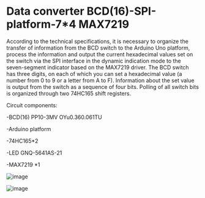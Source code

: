 Data converter BCD(16)-SPI-platform-7*4 MAX7219
=

According to the technical specifications, it is necessary to organize the transfer of information from the BCD switch to the Arduino Uno platform, process the information and output the current hexadecimal values ​​​​set on the switch via the SPI interface in the dynamic indication mode to the seven-segment indicator based on the MAX7219 driver.
The BCD switch has three digits, on each of which you can set a hexadecimal value (a number from 0 to 9 or a letter from A to F). Information about the set value is output from the switch as a sequence of four bits. Polling of all switch bits is organized through two 74HC165 shift registers.

Circuit components:

-BCD(16) PP10-3MV OYu0.360.061TU

-Arduino platform

-74HC165*2

-LED GNQ-5641AS-21

-MAX7219 *1

![image](https://github.com/user-attachments/assets/e26984e9-9e12-42bd-b9aa-45e0e3b0550a)


![image](https://github.com/user-attachments/assets/f9ffaeb7-dfde-429e-b8ba-af78f8f535c7)
